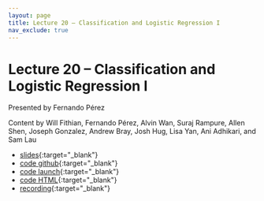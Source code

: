 ```yaml
---
layout: page
title: Lecture 20 – Classification and Logistic Regression I
nav_exclude: true
---
```


# Lecture 20 – Classification and Logistic Regression I


Presented by Fernando Pérez

Content by Will Fithian, Fernando Pérez, Alvin Wan, Suraj Rampure, Allen Shen, Joseph Gonzalez, Andrew Bray, Josh Hug, Lisa Yan, Ani Adhikari, and Sam Lau

- [slides](https://docs.google.com/presentation/d/1AzuSlO2oUEwXWMV6kovAqLpjUIx2NiiEYbAf54GBrf0/edit?usp=sharing){:target="_blank"}
- [code github](https://github.com/DS-100/fa22/blob/main/lec/lec20/lec20.ipynb){:target="_blank"}
- [code launch](https://data100.datahub.berkeley.edu/hub/user-redirect/git-pull?repo=https%3A%2F%2Fgithub.com%2FDS-100%2Ffa22&branch=main&urlpath=lab%2Ftree%2Ffa22%2Flec%2Flec20%2Flec20.ipynb){:target="_blank"}
- [code HTML](../../resources/assets/lectures/lec20/lec20.html){:target="_blank"}
- [recording](https://bcourses.berkeley.edu/courses/1518286/external_tools/78985){:target="_blank"}